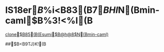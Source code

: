 # IS18er$B%3%s%Q%$%i<B83(B7$BHI$N(Bmin-caml$B%3!<%I(B
[clone$B85(B(Esumi$B@h@8$N(Bmin-caml)](https://github.com/esumii/min-caml)

##$B<B9TJ}K!(B

##
